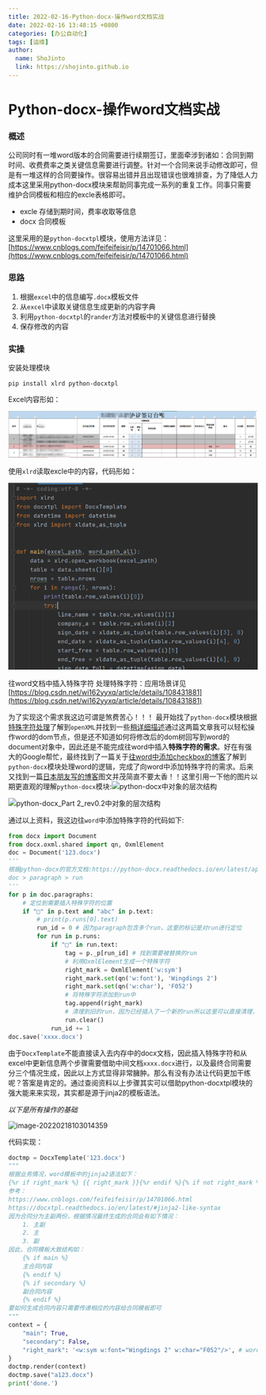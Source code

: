 ```yaml
---
title: 2022-02-16-Python-docx-操作word文档实战
date: 2022-02-16 13:48:15 +0800
categories: [办公自动化]
tags: [运维]
author: 
  name: ShoJinto
  link: https://shojinto.github.io
---
```


# Python-docx-操作word文档实战

### 概述

公司同时有一堆word版本的合同需要进行续期签订，里面牵涉到诸如：合同到期时间、收费费率之类关键信息需要进行调整。针对一个合同来说手动修改即可，但是有一堆这样的合同要操作。很容易出错并且出现错误也很难排查，为了降低人力成本这里采用python-docx模块来帮助同事完成一系列的重复工作。同事只需要维护合同模板和相应的excle表格即可。

- excle 存储到期时间，费率收取等信息
- docx 合同模板

这里采用的是`python-docxtpl`模块，使用方法详见：[https://www.cnblogs.com/feifeifeisir/p/14701066.html](https://www.cnblogs.com/feifeifeisir/p/14701066.html)

### 思路

1. 根据`excel`中的信息编写`.docx`模板文件
2. 从`excel`中读取关键信息生成更新的内容字典
3. 利用`python-docxtpl`的`rander`方法对模板中的关键信息进行替换
4. 保存修改的内容

### 实操

安装处理模块
```shell
pip install xlrd python-docxtpl
```

Excel内容形如：

![image-20220216140801797](/assets/img/articel-src/image-20220216140801797.png)

使用`xlrd`读取excle中的内容，代码形如：

![image-20220216141425332](/assets/img/articel-src/image-20220216141425332.png)


往word文档中插入特殊字符
处理特殊字符：应用场景详见[https://blog.csdn.net/wi162yyxq/article/details/108431881](https://blog.csdn.net/wi162yyxq/article/details/108431881)

为了实现这个需求我这边可谓是煞费苦心！！！
最开始找了`python-docx`模块根据[特殊字符处理](https://blog.csdn.net/wi162yyxq/article/details/108431881)了解到`openXML`并找到一些[稍详细描述](https://blog.csdn.net/liuqixuan1994/article/details/104486600/)通过这两篇文章我可以轻松操作word的dom节点，但是还不知道如何将修改后的dom树回写到word的document对象中，因此还是不能完成往word中插入**特殊字符的需求**。好在有强大的Google帮忙，最终找到了一篇关于[往word中添加checkbox的博客](http://jike.in/?qa=1146252/xml-how-can-i-insert-a-checkbox-form-into-a-docx-file-using-python-docx)了解到`python-docx`模块处理word的逻辑，完成了向word中添加特殊字符的需求。后来又找到一篇[日本朋友写的博客](https://www.shibutan-bloomers.com/python_library_python-docx/2247/)图文并茂简直不要太香！！这里引用一下他的图片以期更直观的理解`python-docx`模块:![python-docx中对象的层次结构](https://www.shibutan-bloomers.com/wp-content/uploads/2021/04/f087c8ef7ec4914ce8af442ffa893eb6-1024x677.png)

![python-docx_Part 2_rev0.2中对象的层次结构](https://www.shibutan-bloomers.com/wp-content/uploads/2021/10/70b6f3266827ddafc897ee4276c69bd5.png)

通过以上资料，我这边往`word`中添加特殊字符的代码如下:
```python
from docx import Document
from docx.oxml.shared import qn, OxmlElement
doc = Document('123.docx')
'''
根据python-docx的官方文档:https://python-docx.readthedocs.io/en/latest/api/text.html#paragraph-objects
doc > paragraph > run
'''
for p in doc.paragraphs:
    # 定位到需要插入特殊字符的位置
    if "□" in p.text and "abc" in p.text:
        # print(p.runs[0].text)
        run_id = 0 # 因为paragraph包含多个run，这里的标记是对run进行定位
        for run in p.runs:
            if "□" in run.text:
                tag = p._p[run_id] # 找到需要被替换的run
                # 利用OxmlElement生成一个特殊字符
                right_mark = OxmlElement('w:sym')
                right_mark.set(qn('w:font'), 'Wingdings 2')
                right_mark.set(qn('w:char'), 'F052')
                # 将特殊字符添加到run中
                tag.append(right_mark)
                # 清理到旧的run，因为已经插入了一个新的run所以这里可以直接清理，以达到替换的效果
                run.clear()
            run_id += 1
doc.save('xxxx.docx')
```
由于`DocxTemplate`不能直接读入去内存中的docx文档，因此插入特殊字符和从excel中更新信息两个步骤需要借助中间文档`xxxx.docx`进行，以及最终合同需要分三个情况生成，因此以上方式显得非常臃肿。那么有没有办法让代码更加干练呢？答案是肯定的。通过查阅资料以上步骤其实可以借助python-docxtpl模块的强大能来来实现，其实都是源于jinja2的模板语法。

*以下是所有操作的基础*

![image-20220218103014359](D:\Users\ShoJinto\Documents\GitHub\shojinto.github.io\assets\img\articel-src\image-20220218103014359.png)

代码实现：
```python
doctmp = DocxTemplate('123.docx')
"""
根据业务情况，word模板中的jinja2语法如下：
{%r if right_mark %} {{ right_mark }}{%r endif %}{% if not right_mark %} □{% endif %}
参考：
https://www.cnblogs.com/feifeifeisir/p/14701066.html
https://docxtpl.readthedocs.io/en/latest/#jinja2-like-syntax
因为合同分为主副两份，根据情况最终生成的合同会有如下情况：
    1. 主副
    2. 主
    3. 副
因此，合同模板大致结构如：
    {% if main %} 
    主合同内容
    {% endif %}
    {% if secondary %} 
    副合同内容 
    {% endif %}
要如何生成合同内容只需要传递相应的内容给合同模板即可
"""
context = {
    "main": True,
    "secondary": False,
    "right_mark": '<w:sym w:font="Wingdings 2" w:char="F052"/>', # word中的“对号”，利用 docxtpl中的 {%r 专属标签实现
}
doctmp.render(context)
doctmp.save("a123.docx")
print('done.')

```
